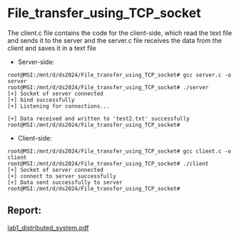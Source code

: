 # **File_transfer_using_TCP_socket**

The client.c file contains the code for the client-side, which read the text file and
sends it to the server and the server.c file receives the data from the client and saves
it in a text file

- Server-side:

```
root@MSI:/mnt/d/ds2024/File_transfer_using_TCP_socket# gcc server.c -o server
root@MSI:/mnt/d/ds2024/File_transfer_using_TCP_socket# ./server
[+] Socket of server connected
[+] bind successfully
[+] Listening for connections...

[+] Data received and written to 'test2.txt' successfully
root@MSI:/mnt/d/ds2024/File_transfer_using_TCP_socket#
```

- Client-side:

```
root@MSI:/mnt/d/ds2024/File_transfer_using_TCP_socket# gcc client.c -o client
root@MSI:/mnt/d/ds2024/File_transfer_using_TCP_socket# ./client
[+] Socket of server connected
[+] connect to server successfully
[+] Data sent successfully to server
root@MSI:/mnt/d/ds2024/File_transfer_using_TCP_socket#
```
## Report:
[lab1_distributed_system.pdf](https://github.com/vdh1612/ds2024/files/14746977/lab1_distributed_system.pdf)

